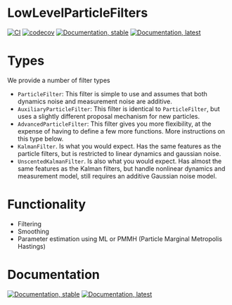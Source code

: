 # LowLevelParticleFilters
[![CI](https://github.com/baggepinnen/LowLevelParticleFilters.jl/workflows/CI/badge.svg)](https://github.com/baggepinnen/LowLevelParticleFilters.jl/actions)
[![codecov](https://codecov.io/gh/baggepinnen/LowLevelParticleFilters.jl/branch/master/graph/badge.svg)](https://codecov.io/gh/baggepinnen/LowLevelParticleFilters.jl)
[![Documentation, stable](https://img.shields.io/badge/docs-stable-blue.svg)](https://baggepinnen.github.io/LowLevelParticleFilters.jl/stable)
[![Documentation, latest](https://img.shields.io/badge/docs-latest-blue.svg)](https://baggepinnen.github.io/LowLevelParticleFilters.jl/dev)

# Types
We provide a number of filter types
- `ParticleFilter`: This filter is simple to use and assumes that both dynamics noise and measurement noise are additive.
- `AuxiliaryParticleFilter`: This filter is identical to `ParticleFilter`, but uses a slightly different proposal mechanism for new particles.
- `AdvancedParticleFilter`: This filter gives you more flexibility, at the expense of having to define a few more functions. More instructions on this type below.
- `KalmanFilter`. Is what you would expect. Has the same features as the particle filters, but is restricted to linear dynamics and gaussian noise.
- `UnscentedKalmanFilter`. Is also what you would expect. Has almost the same features as the Kalman filters, but handle nonlinear dynamics and measurement model, still requires an additive Gaussian noise model.

# Functionality
- Filtering
- Smoothing
- Parameter estimation using ML or PMMH (Particle Marginal Metropolis Hastings)

# Documentation
[![Documentation, stable](https://img.shields.io/badge/docs-stable-blue.svg)](https://baggepinnen.github.io/LowLevelParticleFilters.jl/stable)
[![Documentation, latest](https://img.shields.io/badge/docs-latest-blue.svg)](https://baggepinnen.github.io/LowLevelParticleFilters.jl/dev)
